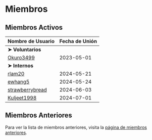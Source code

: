 # Miembros

## Miembros Activos

|**Nombre de Usuario**|**Fecha de Unión**|
|---------------------|-------------------|
|**➤ Voluntarios**||
|[Okuro3499](profiles/Okuro3499.md)| 2023-05-01 |
|**➤ Internos**||
|[rlam20](profiles/rlam20.md)|2024-05-21|
|[ewhang5](profiles/ewhang5.md)|2024-05-24|
|[strawberrybread](profiles/strawberrybread.md)|2024-06-03|
|[Kuljeet1998](profiles/Kuljeet1998.md)|2024-07-01|

## Miembros Anteriores

Para ver la lista de miembros anteriores, visita la [página de miembros anteriores](mi-former-members.md).

